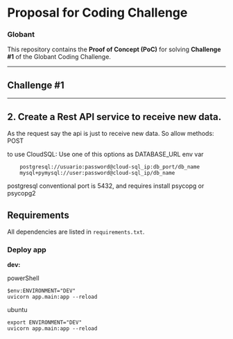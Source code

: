 # Proposal for Coding Challenge
### Globant

This repository contains the **Proof of Concept (PoC)** for solving **Challenge #1** of the Globant Coding Challenge.

---
## Challenge #1

---

## 2. Create a Rest API service to receive new data.

As the request say the api is just to receive new data.
So allow methods: POST

to use CloudSQL: Use one of this options as DATABASE_URL env var

        postgresql://usuario:password@cloud-sql_ip:db_port/db_name
        mysql+pymysql://user:password@cloud-sql_ip/db_name

postgresql conventional port is 5432, and requires install psycopg or psycopg2

## Requirements
All dependencies are listed in `requirements.txt`.

### Deploy app
**dev:**

powerShell

    $env:ENVIRONMENT="DEV"
    uvicorn app.main:app --reload

ubuntu

    export ENVIRONMENT="DEV"
    uvicorn app.main:app --reload